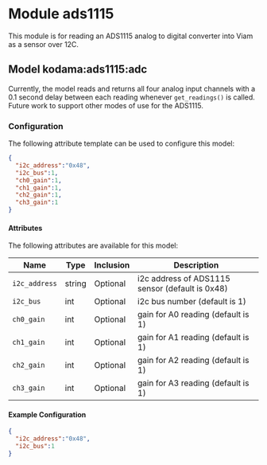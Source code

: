 # Module ads1115 

This module is for reading an ADS1115 analog to digital converter into Viam as a sensor over 12C.

## Model kodama:ads1115:adc

Currently, the model reads and returns all four analog input channels with a 0.1 second delay between each reading whenever ```get_readings()``` is called. Future work to support other modes of use for the ADS1115.

### Configuration
The following attribute template can be used to configure this model:

```json
{
  "i2c_address":"0x48",
  "i2c_bus":1,
  "ch0_gain":1,
  "ch1_gain":1,
  "ch2_gain":1,
  "ch3_gain":1
}
```

#### Attributes

The following attributes are available for this model:

| Name          | Type   | Inclusion | Description                |
|---------------|--------|-----------|----------------------------|
| `i2c_address` | string  | Optional  | i2c address of ADS1115 sensor (default is 0x48) |
| `i2c_bus` | int | Optional  | i2c bus number (default is 1) |
| `ch0_gain` | int | Optional  | gain for A0 reading (default is 1) |
| `ch1_gain` | int | Optional  | gain for A1 reading (default is 1) |
| `ch2_gain` | int | Optional  | gain for A2 reading (default is 1) |
| `ch3_gain` | int | Optional  | gain for A3 reading (default is 1) |

#### Example Configuration

```json
{
  "i2c_address":"0x48",
  "i2c_bus":1
}
```
